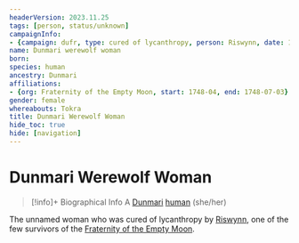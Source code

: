 ```yaml
---
headerVersion: 2023.11.25
tags: [person, status/unknown]
campaignInfo:
- {campaign: dufr, type: cured of lycanthropy, person: Riswynn, date: 1748-07-03}
name: Dunmari werewolf woman
born:
species: human
ancestry: Dunmari
affiliations:
- {org: Fraternity of the Empty Moon, start: 1748-04, end: 1748-07-03}
gender: female
whereabouts: Tokra
title: Dunmari Werewolf Woman
hide_toc: true
hide: [navigation]
---
```

# Dunmari Werewolf Woman
>[!info]+ Biographical Info
> A [Dunmari](<../../gazetteer/greater-dunmar/realms/dunmar/dunmar.md>) [human](<../../species/humans/humans.md>) (she/her)
> 
>> 
>> 

The unnamed woman who was cured of lycanthropy by [Riswynn](<../pcs/dunmar-fellowship/riswynn.md>), one of the few survivors of the [Fraternity of the Empty Moon](<../../groups/fraternity-of-the-empty-moon.md>). 